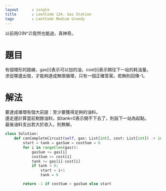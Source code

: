 ```yaml
---
layout      : single
title       : LeetCode 134. Gas Station
tags 		: LeetCode Medium Greedy
---
```

以前用O(N^2)竟然也能過，真神奇。

# 題目
有個環形的路線，gas[i]表示可以加的油，cost[i]表示開往下一站的耗油量。  
求從哪邊出發，才能夠達成無限循環，只有一個正確答案。若無則回傳-1。

# 解法
要達成循環有個大前提：至少要獲得足夠的油料。  
邊走邊計算當前剩餘油料，如tank<0表示開不下去了，則設下一站為起點。  
最後油料支出若大於收入，則無解。

```python
class Solution:
    def canCompleteCircuit(self, gas: List[int], cost: List[int]) -> int:
        start = tank = gasSum = costSum = 0
        for i in range(len(gas)):
            gasSum += gas[i]
            costSum += cost[i]
            tank += gas[i]-cost[i]
            if tank < 0:
                start = i+1
                tank = 0

        return -1 if costSum > gasSum else start
```
